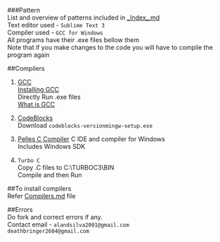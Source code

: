 ###Pattern  
List and overview of patterns included in [\_Index\_.md](https://github.com/DeathBringer269/Pattern/blob/master/_Index_.md)   
Text editor used - `Sublime Text 3`   
Compiler used - `GCC for Windows`  
All programs have their .exe files bellow them   
Note that if you make changes to the code you will have to compile the program again     

##Compilers  


1. [GCC](https://gcc.gnu.org/)  
[Installing GCC](https://github.com/DeathBringer269/Pattern/blob/master/Compilers.md)   
Directly Run .exe files   
[What is GCC](https://medium.com/@meghamohan/everything-you-want-to-know-about-gcc-fa5805452f96)  

2. [CodeBlocks](http://www.codeblocks.org/)   
Download `codeblocks-versionmingw-setup.exe`  

3. [Pelles C Compiler](https://www.pellesc.de/index.php?page=download&version=5.00.1&lang=en)
C IDE and compiler for Windows   
Includes Windows SDK  

4. `Turbo C`  
Copy .C files to C:\TURBOC3\BIN  
Compile and then Run    

##To install compilers  
Refer [Compilers.md](https://github.com/DeathBringer269/Pattern/blob/master/Compilers.md) file  

##Errors  
Do fork and correct errors if any.  
Contact email - `alandsilva2001@gmail.com`  
				`deathbringer2604@gmail.com`  

